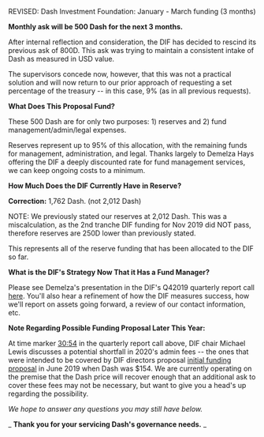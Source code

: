 REVISED: Dash Investment Foundation: January - March funding (3 months)

**Monthly ask will be 500 Dash for the next 3 months.**

After internal reflection and consideration, the DIF has decided to rescind its previous ask of 800D. This ask was trying to maintain a consistent intake of Dash as measured in USD value.

The supervisors concede now, however, that this was not a practical solution and will now return to our prior approach of requesting a set percentage of the treasury -- in this case, 9% (as in all previous requests).

**What Does This Proposal Fund?**

These 500 Dash are for only two purposes: 1) reserves and 2) fund management/admin/legal expenses.

Reserves represent up to 95% of this allocation, with the remaining funds for management, administration, and legal. Thanks largely to Demelza Hays offering the DIF a deeply discounted rate for fund management services, we can keep ongoing costs to a minimum.

**How Much Does the DIF Currently Have in Reserve?**

**Correction:** 1,762 Dash. (not 2,012 Dash)

NOTE: We previously stated our reserves at 2,012 Dash. This was a miscalculation, as the 2nd tranche DIF funding for Nov 2019 did NOT pass, therefore reserves are 250D lower than previously stated.

This represents all of the reserve funding that has been allocated to the DIF so far.

**What is the DIF&#39;s Strategy Now That it Has a Fund Manager?**

Please see Demelza&#39;s presentation in the DIF&#39;s Q42019 quarterly report call [here](https://www.youtube.com/watch?v=my-lV4yC6z0). You&#39;ll also hear a refinement of how the DIF measures success, how we&#39;ll report on assets going forward, a review of our contact information, etc.

**Note Regarding Possible Funding Proposal Later This Year:**

At time marker [30:54](https://youtu.be/my-lV4yC6z0?t=1854) in the quarterly report call above, DIF chair Michael Lewis discusses a potential shortfall in 2020&#39;s admin fees -- the ones that were intended to be covered by DIF directors proposal [initial funding proposal](https://www.dashcentral.org/p/dash-investment-foundation-initial-fundi) in June 2019 when Dash was $154.
 We are currently operating on the premise that the Dash price will recover enough that an additional ask to cover these fees may not be necessary, but want to give you a head&#39;s up regarding the possibility.

_We hope to answer any questions you may still have below._

_ **Thank you for your servicing Dash&#39;s governance needs.** _
